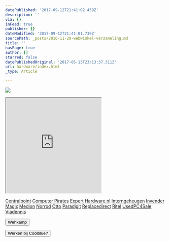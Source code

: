 ```yaml
---
datePublished: '2017-09-12T21:41:02.459Z'
description: ''
via: {}
inFeed: true
publisher: {}
dateModified: '2017-09-12T21:41:01.736Z'
sourcePath: _posts/2016-11-29-webwinkel-verzameling.md
title: ''
hasPage: true
author: []
starred: false
datePublishedOriginal: '2017-05-13T23:13:37.311Z'
url: hardware/index.html
_type: Article

---
```

![](https://the-grid-user-content.s3-us-west-2.amazonaws.com/e4f5c7a1-5645-4150-88af-80872fdd68a7.jpg)

<iframe src="https://the-grid.github.io/ed-userhtml/?g=eJy1V11vmzAUfedXMKTmLeEr9COJU3Xdpk3quj30YX2KjH0LVoxtGWekmvbfZz6yplvbpRpEEWAL7j3nmHOvWbx59-Xy5vbrezc3BV86i90JMF06zqI09xyWDmXf3R-Oa38F3o4rRk0-c8MkCNR23kznwLLc2LmHqRSTdablRtAxkVzqmatkRUGnfANz56ez8LvgC-zmGu6QlxujZr5fVdXkgkBJmQZiJoJ7rsE6A4O8VcqxWHvLBSsyt9Tk0TOpLLCu7_c_FTiD0hc0XbH20uSQaUb9iok1cIFx4WObYtzlUCLzXMxtho83n69cszFSM2wTNxCR1zJuyXVU7cC1o1Rqy2kWzC0oHy9d52k6nKU4xRMii2HI7BIMScSQidGYgj2QNeiJAOOfExQmx9NghAs1L9BpmESnZ80AozCOT47DZqBRc9qgwdjDVmkoy8FX0oYGLbCBGpyxAhiDzoLpKoxWLd9VR_go-jDQe_sbwdBcU8BmzBpkgzDZxe-Nx3M0SG44DFZIdvEPpBHt04gOoFFaWMoCEqCVlpnGRYEtRl5XE59wRtbt8VyhcGTQRvNRiaZxGIzu0M23q5GdQHWco_jCvpT233Jsnh8JXAB6K_n4GmgF6UAK2fg22f8vdPLiQhPrvE1Z5lJ15mSCwnaCS7WtbRrF8dnJnlGvq2pMyhfs6mrgyBPyTnIuK5v5cj_B0u1Dmj3MA9uAgLCVmyvJRAOvK-OdSCpXtUZJPP1DIUpfpdDjJD1ptB-0R5UO7XBRNA3irsOF0VPdbU-ozWFCURCClRRwY8NeXPYQsoc2-LzTnhEpScLknxrZLv0akd5vFTQC9KIPtNF6lOZJn91LXdc6i6p2tWIiazYJ09P45LBdwl8y3O4i9iJDh69XGWyFp_d2J--3nw-_ACrxLVM" height="300" style=""></iframe>

[Centralpoint][0]
[Computer Pirates][1]
[Expert][2]
[Hardware.nl][3]
[Interngeheugen][4]
[Invender][5]
[Magix][6]
[Medion][7]
[Norrod][8]
[Otto][9]
[Paradigit][10]
[Replacedirect][11]
[Ritel][12]
[UsedPC4Sale][13]
[Viadennis][14]

<button data-role="cta" style="">Wehkamp</button>

<button data-role="cta" style="">Werken bij Coolblue?</button>



[0]: http://www.centralpoint.nl/tracker/index.php?tt=534_12_133761_Ned-Web&r=%2F
[1]: http://www.computerpirates.com/
[2]: http://tc.tradetracker.net/?c=5515&m=12&a=133761&u=%2F
[3]: http://www.hardware.nl/
[4]: http://www.interngeheugen.com/tt/?tt=2902_12_133761_Interngeheugen&r=%2F
[5]: http://www.invender.nl/ttiv/index.php?tt=352_12_133761_Invender&r=%2F
[6]: http://www.magix.com/ap/tradetracker/?tt=2074_12_133761_Magix&r=%2F
[7]: http://tc.tradetracker.net/?c=3452&m=12&a=133761
[8]: http://www.norrod.nl/tt/index.aspx?tt=23396_12_133761_Norrod&r=%2F
[9]: http://www.otto.nl/
[10]: http://www.paradigit.nl/tt/index.aspx?tt=5043_12_133761_Paradigit&r=%2F
[11]: http://www.replacedirect.nl/
[12]: http://www.ritel.nl/telecom/?tt=668_12_133761_Ritel&r=%2F
[13]: http://tc.tradetracker.net/?c=20400&m=12&a=133761&r=UsedPC4sale&u=%2F
[14]: http://www.viadennis.nl/computer/?tt=15804_12_133761_Viadennis&r=%2F